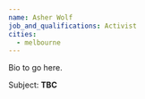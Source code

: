 ```yaml
---
name: Asher Wolf
job_and_qualifications: Activist
cities:
  - melbourne
---
```


Bio to go here.

Subject: **TBC**
